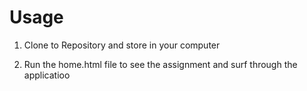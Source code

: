 # Usage

1. Clone to Repository and store in your computer

2. Run the home.html file to see the assignment and surf through the applicatioo